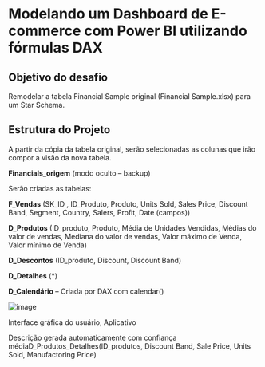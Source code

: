 # Modelando um Dashboard de E-commerce com Power BI utilizando fórmulas DAX

## Objetivo do desafio

Remodelar a tabela Financial Sample original (Financial Sample.xlsx) para um Star Schema.

## Estrutura do Projeto

A partir da cópia da tabela original, serão selecionadas as colunas que irão compor a visão da nova tabela.

**Financials_origem** (modo oculto – backup)

Serão criadas as tabelas:  

**F_Vendas** (SK_ID , ID_Produto, Produto, Units Sold, Sales Price, Discount  Band, Segment, Country, Salers, Profit, Date (campos)) 

**D_Produtos** (ID_produto, Produto, Média de Unidades Vendidas, Médias do valor de vendas, Mediana do valor de vendas, Valor máximo de Venda, Valor mínimo de Venda)

**D_Descontos** (ID_produto, Discount, Discount Band) 

**D_Detalhes** (*) 

**D_Calendário** – Criada por DAX com calendar() 

![image](https://github.com/user-attachments/assets/b9a0ae2f-fcbf-4708-bcd5-c79259cfc3ca)

Interface gráfica do usuário, Aplicativo

Descrição gerada automaticamente com confiança médiaD_Produtos_Detalhes(ID_produtos, Discount Band, Sale Price,  Units Sold, Manufactoring Price) 









